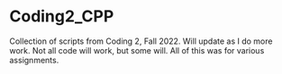 # Coding2_CPP
Collection of scripts from Coding 2, Fall 2022.
Will update as I do more work.
Not all code will work, but some will.
All of this was for various assignments.
